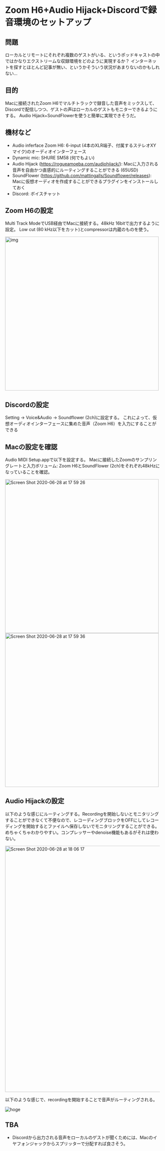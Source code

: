 # Zoom H6+Audio Hijack+Discordで録音環境のセットアップ
## 問題
ローカルとリモートにそれぞれ複数のゲストがいる、というポッドキャストの中ではかなりエクストリームな収録環境をどのように実現するか？
インターネットを探すとほとんど記事が無い、というかそういう状況があまりないのかもしれない...

## 目的
Macに接続されたZoom H6でマルチトラックで録音した音声をミックスして、Discordで配信しつつ、ゲストの声はローカルのゲストもモニターできるようにする。
Audio Hijack+SoundFlowerを使うと簡単に実現できそうだ。

## 機材など
- Audio inferface Zoom H6: 6-input (4本のXLR端子、付属するステレオXYマイク)のオーディオインターフェース
- Dynamic mic: SHURE SM58 (何でもよい)
- Audio Hijack (https://rogueamoeba.com/audiohijack/): Macに入力される音声を自由かつ直感的にルーティングすることができる (65USD)
- SoundFlower (https://github.com/mattingalls/Soundflower/releases): Macに仮想オーディオを作成することができるプラグインをインストールしておく
- Discord: ボイスチャット

## Zoom H6の設定
Multi Track ModeでUSB経由でMacに接続する。48kHz 16bitで出力するように設定。
Low cut (80 kHz以下をカット)とcompressorは内蔵のものを使う。

<img width="500" alt="img" src="https://user-images.githubusercontent.com/1855860/85943662-64626d00-b96c-11ea-8e0f-cad8ce3beb44.jpg">

## Discordの設定
Setting -> Voice&Audio -> Soundflower (2ch)に設定する。
これによって、仮想オーディオインターフェースに集めた音声（Zoom H6）を入力にすることができる

## Macの設定を確認
Audio MIDI Setup.appで以下を設定する。
Macに接続したZoomのサンプリングレートと入力ボリューム: Zoom H6とSoundFlower (2ch)をそれぞれ48kHzになっていることを確認。

<img width="500" alt="Screen Shot 2020-06-28 at 17 59 26" src="https://user-images.githubusercontent.com/1855860/85943209-83133480-b969-11ea-8e9f-b3854e059cdc.png">
<img width="500" alt="Screen Shot 2020-06-28 at 17 59 36" src="https://user-images.githubusercontent.com/1855860/85943187-59f2a400-b969-11ea-8cf7-cc0910c1a4be.png">

## Audio Hijackの設定
以下のような感じにルーティングする。Recordingを開始しないとモニタリングすることができなくて不便なので、レコーディングブロックをOFFにしてレコーディングを開始するとファイルへ保存しないでモニタリングすることができる。めちゃくちゃわかりやすい。コンプレッサーやdenoise機能もあるがそれは使わない。

<img width="800" alt="Screen Shot 2020-06-28 at 18 06 17" src="https://user-images.githubusercontent.com/1855860/85943414-e6519680-b96a-11ea-9db6-8b2b5f21a4a1.png">

以下のような感じで、recordingを開始することで音声がルーティングされる。

![hoge](https://user-images.githubusercontent.com/1855860/85944005-bd330500-b96e-11ea-84b7-1b0b1248c0b5.gif)

## TBA
- Discordから出力される音声をローカルのゲストが聞くためには、Macのイヤフォンジャックからスプリッターで分配すれば良さそう。

